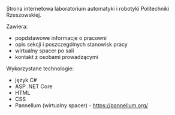 Strona internetowa laboratorium automatyki i robotyki Politechniki Rzeszowskiej.

Zawiera:
  - popdstawowe informacje o pracowni
  - opis sekcji i poszczególnych stanowisk pracy
  - wirtualny spacer po sali
  - kontakt z osobami prowadzącymi

Wykorzystane technologie:
  - język C#
  - ASP .NET Core
  - HTML
  - CSS
  - Pannellum (wirtualny spacer) - https://pannellum.org/

